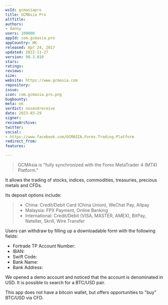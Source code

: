 ```yaml
---
wsId: gcmasiapro
title: GCMAsia Pro
altTitle: 
authors:
- danny
users: 100000
appId: com.gcmasia.pro
appCountry: HK
released: Apr 24, 2017
updated: 2022-11-27
version: 90.3.010
stars: 
ratings: 
reviews: 
size: 
website: https://www.gcmasia.com
repository: 
issue: 
icon: com.gcmasia.pro.png
bugbounty: 
meta: ok
verdict: nosendreceive
date: 2023-03-29
signer: 
reviewArchive: 
twitter: 
social:
- https://www.facebook.com/GCMASIA.Forex.Trading.Platform
redirect_from: 
features: 

---
```


> GCMAsia is "fully synchronized with the Forex MetaTrader 4 (MT4) Platform."

It allows the trading of stocks, indices, commodities, treasuries, precious metals and CFDs. 

Its deposit options include: 

> - China: Credit/Debit Card (China Union), WeChat Pay, Alipay
> - Malaysia: FPX Payment, Online Banking
> - International: Credit/Debit (VISA, MASTER, AMEX), BitPay, Neteller, Skrill, Wire Transfer

Users can withdraw by filling up a downloadable form with the following fields: 

- Fortrade TP Account Number:
- IBAN:
- Swift Code:
- Bank Name:
- Bank Address:

We opened a demo account and noticed that the account is denominated in USD. It is possible to search for a BTC/USD pair. 

This app does not have a bitcoin wallet, but offers opportunities to "buy" BTC/USD via CFD.



